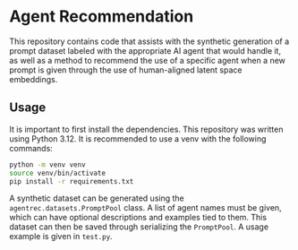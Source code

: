 # Agent Recommendation

This repository contains code that assists with the synthetic generation of
a prompt dataset labeled with the appropriate AI agent that would handle it,
as well as a method to recommend the use of a specific agent when a new prompt
is given through the use of human-aligned latent space embeddings.

## Usage

It is important to first install the dependencies. This repository was written
using Python 3.12. It is recommended to use a venv with the following commands:

```bash
python -m venv venv
source venv/bin/activate
pip install -r requirements.txt
```

A synthetic dataset can be generated using the `agentrec.datasets.PromptPool`
class. A list of agent names must be given, which can have optional
descriptions and examples tied to them. This dataset can then be saved through
serializing the `PromptPool`. A usage example is given in `test.py`.
